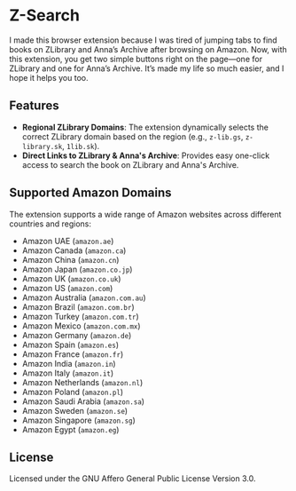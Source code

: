 # Z-Search

I made this browser extension because I was tired of jumping tabs to find books on ZLibrary and Anna’s Archive after browsing on Amazon. Now, with this extension, you get two simple buttons right on the page—one for ZLibrary and one for Anna’s Archive. It’s made my life so much easier, and I hope it helps you too.

## Features

- **Regional ZLibrary Domains**: The extension dynamically selects the correct ZLibrary domain based on the region (e.g., `z-lib.gs`, `z-library.sk`, `1lib.sk`).
- **Direct Links to ZLibrary & Anna's Archive**: Provides easy one-click access to search the book on ZLibrary and Anna's Archive.

## Supported Amazon Domains

The extension supports a wide range of Amazon websites across different countries and regions:

- Amazon UAE (`amazon.ae`)
- Amazon Canada (`amazon.ca`)
- Amazon China (`amazon.cn`)
- Amazon Japan (`amazon.co.jp`)
- Amazon UK (`amazon.co.uk`)
- Amazon US (`amazon.com`)
- Amazon Australia (`amazon.com.au`)
- Amazon Brazil (`amazon.com.br`)
- Amazon Turkey (`amazon.com.tr`)
- Amazon Mexico (`amazon.com.mx`)
- Amazon Germany (`amazon.de`)
- Amazon Spain (`amazon.es`)
- Amazon France (`amazon.fr`)
- Amazon India (`amazon.in`)
- Amazon Italy (`amazon.it`)
- Amazon Netherlands (`amazon.nl`)
- Amazon Poland (`amazon.pl`)
- Amazon Saudi Arabia (`amazon.sa`)
- Amazon Sweden (`amazon.se`)
- Amazon Singapore (`amazon.sg`)
- Amazon Egypt (`amazon.eg`)

## License

Licensed under the GNU Affero General Public License Version 3.0.

